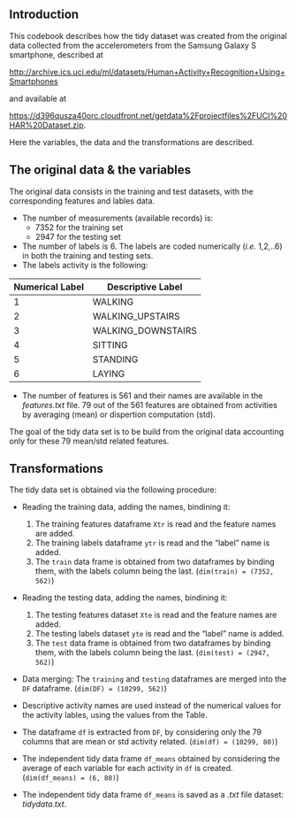 ## Introduction

This codebook describes how the tidy dataset was created from the
original data collected from the accelerometers from the Samsung Galaxy
S smartphone, described at

<http://archive.ics.uci.edu/ml/datasets/Human+Activity+Recognition+Using+Smartphones>

and available at

<https://d396qusza40orc.cloudfront.net/getdata%2Fprojectfiles%2FUCI%20HAR%20Dataset.zip>.

Here the variables, the data and the transformations are described.

## The original data & the variables

The original data consists in the training and test datasets, with the
corresponding features and lables data.

-   The number of measurements (available records) is:
    -   7352 for the training set
    -   2947 for the testing set  
-   The number of labels is 6. The labels are coded numerically (*i.e.*
    1,2,..6) in both the training and testing sets.
-   The labels activity is the following:

<table>
<thead>
<tr class="header">
<th>Numerical Label</th>
<th>Descriptive Label</th>
</tr>
</thead>
<tbody>
<tr class="odd">
<td>1</td>
<td>WALKING</td>
</tr>
<tr class="even">
<td>2</td>
<td>WALKING_UPSTAIRS</td>
</tr>
<tr class="odd">
<td>3</td>
<td>WALKING_DOWNSTAIRS</td>
</tr>
<tr class="even">
<td>4</td>
<td>SITTING</td>
</tr>
<tr class="odd">
<td>5</td>
<td>STANDING</td>
</tr>
<tr class="even">
<td>6</td>
<td>LAYING</td>
</tr>
</tbody>
</table>

-   The number of features is 561 and their names are available in the
    *features.txt* file. 79 out of the 561 features are obtained from
    activities by averaging (mean) or dispertion computation (std).

The goal of the tidy data set is to be build from the original data
accounting only for these 79 mean/std related features.

## Transformations

The tidy data set is obtained via the following procedure:

-   Reading the training data, adding the names, bindining it:

    1.  The training features dataframe `Xtr` is read and the feature
        names are added.
    2.  The training labels dataframe `ytr` is read and the “label” name
        is added.
    3.  The `train` data frame is obtained from two dataframes by
        binding them, with the labels column being the last.
        (`dim(train) = (7352, 562)`)

-   Reading the testing data, adding the names, bindining it:

    1.  The testing features dataset `Xte` is read and the feature names
        are added.
    2.  The testing labels dataset `yte` is read and the “label” name is
        added.
    3.  The `test` data frame is obtained from two dataframes by binding
        them, with the labels column being the last.
        (`dim(test) = (2947, 562)`)

-   Data merging: The `training` and `testing` dataframes are merged
    into the `DF` dataframe. (`dim(DF) = (10299, 562)`)

-   Descriptive activity names are used instead of the numerical values
    for the activity lables, using the values from the Table.

-   The dataframe `df` is extracted from `DF`, by considering only the
    79 columns that are mean or std activity related.
    (`dim(df) = (10299, 80)`)

-   The independent tidy data frame `df_means` obtained by considering
    the average of each variable for each activity in `df` is created.
    (`dim(df_means) = (6, 80)`)

-   The independent tidy data frame `df_means` is saved as a *.txt* file
    dataset: *tidydata.txt*.
